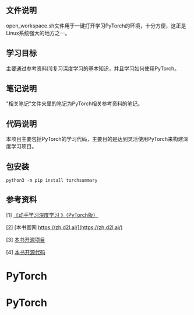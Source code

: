 ## 文件说明

open_workspace.sh文件用于一键打开学习PyTorch的环境，十分方便，这正是Linux系统强大的地方之一。

## 学习目标

主要通过参考资料[1]复习深度学习的基本知识，并且学习如何使用PyTorch。

## 笔记说明

"相关笔记"文件夹里的笔记为PyTorch相关参考资料的笔记。

## 代码说明

本项目主要包括PyTorch的学习代码，主要目的是达到灵活使用PyTorch来构建深度学习项目。

## 包安装

```shell
python3 -m pip install torchsummary
```

## 参考资料

[1] [《动手学习深度学习 》（PyTorch版）](https://tangshusen.me/Dive-into-DL-PyTorch/#/read_guide)

[2] [本书官网 https://zh.d2l.ai/](https://zh.d2l.ai/)

[3] [本书开源项目](https://github.com/d2l-ai/d2l-zh)

[4] [本书开源代码](https://github.com/ShusenTang/Dive-into-DL-PyTorch)

# PyTorch
# PyTorch
